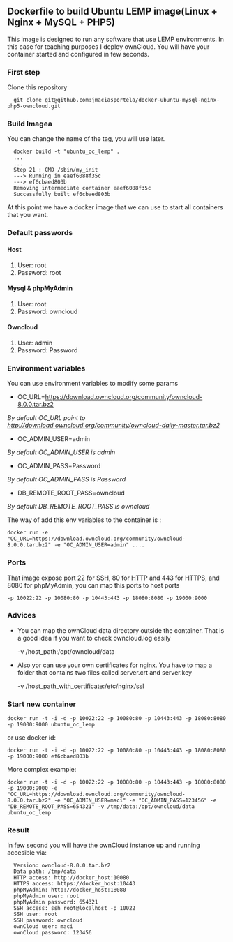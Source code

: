 ## Dockerfile to build Ubuntu LEMP image(Linux + Nginx + MySQL + PHP5)

This image is designed to run any software that use LEMP environments. In this case for teaching purposes I deploy ownCloud. You will have your container started and configured in few seconds.

### First step
Clone this repository

      git clone git@github.com:jmaciasportela/docker-ubuntu-mysql-nginx-php5-owncloud.git

### Build Imagea
You can change the name of the tag, you will use later.

      docker build -t "ubuntu_oc_lemp" .
      ...
      ...
      Step 21 : CMD /sbin/my_init
      ---> Running in eaef6088f35c
      ---> ef6cbaed803b
      Removing intermediate container eaef6088f35c
      Successfully built ef6cbaed803b

At this point we have a docker image that we can use to start all containers that you want.

### Default passwords

#### Host
1. User: root
2. Password: root

#### Mysql & phpMyAdmin
1. User: root
2. Password: owncloud

#### Owncloud
1. User: admin
2. Password: Password

### Environment variables

You can use environment variables to modify some params

* OC_URL=https://download.owncloud.org/community/owncloud-8.0.0.tar.bz2

*By default OC_URL point to http://download.owncloud.org/community/owncloud-daily-master.tar.bz2*

* OC_ADMIN_USER=admin

*By default OC_ADMIN_USER is admin*

* OC_ADMIN_PASS=Password

*By default OC_ADMIN_PASS is Password*

* DB_REMOTE_ROOT_PASS=owncloud

*By default DB_REMOTE_ROOT_PASS is owncloud*

The way of add this env variables to the container is :

    docker run -e "OC_URL=https://download.owncloud.org/community/owncloud-8.0.0.tar.bz2" -e "OC_ADMIN_USER=admin" ....

### Ports

That image expose port 22 for SSH, 80 for HTTP and 443 for HTTPS, and 8080 for phpMyAdmin, you can map this ports to host ports

    -p 10022:22 -p 10080:80 -p 10443:443 -p 18080:8080 -p 19000:9000

### Advices
* You can map the ownCloud data directory outside the container. That is a good idea if you want to check owncloud.log easily

    -v /host_path:/opt/owncloud/data

* Also yor can use your own certificates for nginx. You have to map a folder that contains two files called server.crt and server.key

    -v /host_path_with_certificate:/etc/nginx/ssl

### Start new container

    docker run -t -i -d -p 10022:22 -p 10080:80 -p 10443:443 -p 18080:8080  -p 19000:9000 ubuntu_oc_lemp

or use docker id:

    docker run -t -i -d -p 10022:22 -p 10080:80 -p 10443:443 -p 18080:8080  -p 19000:9000 ef6cbaed803b

More complex example:

    docker run -t -i -d -p 10022:22 -p 10080:80 -p 10443:443 -p 18080:8080  -p 19000:9000 -e "OC_URL=https://download.owncloud.org/community/owncloud-8.0.0.tar.bz2" -e "OC_ADMIN_USER=maci" -e "OC_ADMIN_PASS=123456" -e "DB_REMOTE_ROOT_PASS=654321" -v /tmp/data:/opt/owncloud/data ubuntu_oc_lemp

### Result

In few second you will have the ownCloud instance up and running accesible via:

      Version: owncloud-8.0.0.tar.bz2
      Data path: /tmp/data
      HTTP access: http://docker_host:10080
      HTTPS access: https://docker_host:10443
      phpMyAdmin: http://docker_host:18080
      phpMyAdmin user: root
      phpMyAdmin password: 654321
      SSH access: ssh root@localhost -p 10022
      SSH user: root
      SSH password: owncloud
      ownCloud user: maci
      ownCloud password: 123456
